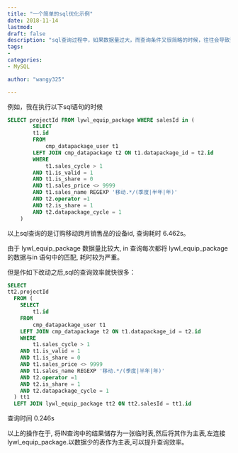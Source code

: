```yaml
---
title: "一个简单的sql优化示例"
date: 2018-11-14
lastmod:
draft: false
description: "sql查询过程中，如果数据量过大，而查询条件又很简略的时候，往往会导致查询过程非常耗时，这时，应该考虑SQL优化的问题了。"
tags:
-
categories:
- MySQL

author: "wangy325"

---
```



<!--more-->

例如，我在执行以下sql语句的时候

```sql
SELECT projectId FROM lywl_equip_package WHERE salesId in (
		SELECT
		t1.id
		FROM
			cmp_datapackage_user t1
		LEFT JOIN cmp_datapackage t2 ON t1.datapackage_id = t2.id
		WHERE
			t1.sales_cycle > 1
		AND t1.is_valid = 1
		AND t1.is_share = 0
		AND t1.sales_price <> 9999
		AND t1.sales_name REGEXP '移动.*/(季度|半年|年)'
		AND t2.operator =1
		AND t2.is_share = 1
		AND t2.datapackage_cycle = 1
	)
```

以上sql查询的是订购移动跨月销售品的设备id, 查询耗时 6.462s。

由于 lywl_equip_package 数据量比较大, in 查询每次都将 lywl_equip_package 的数据与in 语句中的匹配, 耗时较为严重。

但是作如下改动之后,sql的查询效率就快很多：

```sql
SELECT
tt2.projectId
  FROM (
  	SELECT
  		t1.id
  	FROM
  		cmp_datapackage_user t1
  	LEFT JOIN cmp_datapackage t2 ON t1.datapackage_id = t2.id
  	WHERE
  		t1.sales_cycle > 1
  	AND t1.is_valid = 1
  	AND t1.is_share = 0
  	AND t1.sales_price <> 9999
  	AND t1.sales_name REGEXP '移动.*/(季度|半年|年)'
  	AND t2.operator =1
  	AND t2.is_share = 1
  	AND t2.datapackage_cycle = 1
  ) tt1
  LEFT JOIN lywl_equip_package tt2 ON tt2.salesId = tt1.id
```

查询时间 0.246s

以上的操作在于, 将IN查询中的结果储存为一张临时表,然后将其作为主表,左连接lywl_equip_package.以数据少的表作为主表,可以提升查询效率。
